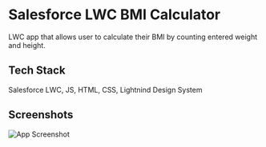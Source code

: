 
# Salesforce LWC BMI Calculator

LWC app that allows user to calculate their BMI by
counting entered weight and height. 


## Tech Stack

Salesforce LWC, JS, HTML, CSS, Lightnind Design System


## Screenshots

![App Screenshot](https://i.ibb.co/Bnb9SGj/BMI-Calc.png)

